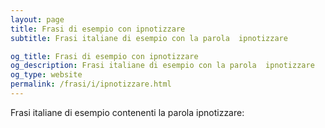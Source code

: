 ```yaml
---
layout: page
title: Frasi di esempio con ipnotizzare 
subtitle: Frasi italiane di esempio con la parola  ipnotizzare

og_title: Frasi di esempio con ipnotizzare 
og_description: Frasi italiane di esempio con la parola  ipnotizzare
og_type: website
permalink: /frasi/i/ipnotizzare.html
---
```


Frasi italiane di esempio contenenti la parola ipnotizzare:


